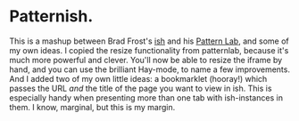# Patternish.

This is a mashup between Brad Frost's [ish](https://github.com/bradfrost/ish.) and his [Pattern Lab](https://github.com/bradfrost/patternlab/), and some of my own ideas. I copied the resize functionality from patternlab, because it's much more powerful and clever. You'll now be able to resize the iframe by hand, and you can use the brilliant Hay-mode, to name a few improvements. And I added two of my own little ideas: a bookmarklet (hooray!) which passes the URL *and* the title of the page you want to view in ish. This is especially handy when presenting more than one tab with ish-instances in them. I know, marginal, but this is my margin.

